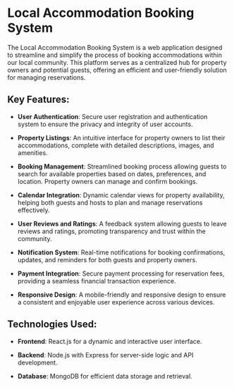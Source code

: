 # Local Accommodation Booking System
The Local Accommodation Booking System is a web application designed to streamline and simplify the process of booking accommodations within our local community. This platform serves as a centralized hub for property owners and potential guests, offering an efficient and user-friendly solution for managing reservations.

## Key Features:
- **User Authentication**: Secure user registration and authentication system to ensure the privacy and integrity of user accounts.

- **Property Listings**: An intuitive interface for property owners to list their accommodations, complete with detailed descriptions, images, and amenities.

- **Booking Management**: Streamlined booking process allowing guests to search for available properties based on dates, preferences, and location. Property owners can manage and confirm bookings.

- **Calendar Integration**: Dynamic calendar views for property availability, helping both guests and hosts to plan and manage reservations effectively.

- **User Reviews and Ratings**: A feedback system allowing guests to leave reviews and ratings, promoting transparency and trust within the community.

- **Notification System**: Real-time notifications for booking confirmations, updates, and reminders for both guests and property owners.

- **Payment Integration**: Secure payment processing for reservation fees, providing a seamless financial transaction experience.

- **Responsive Design**: A mobile-friendly and responsive design to ensure a consistent and enjoyable user experience across various devices.

## Technologies Used:
- **Frontend**: React.js for a dynamic and interactive user interface.

- **Backend**: Node.js with Express for server-side logic and API development.

- **Database**: MongoDB for efficient data storage and retrieval.
